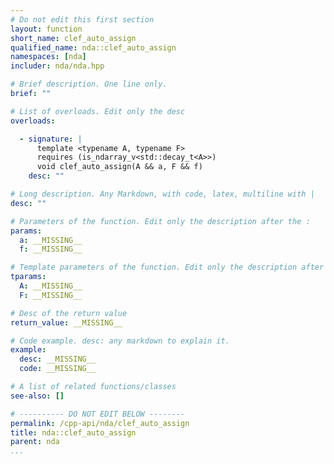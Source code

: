 ```yaml
---
# Do not edit this first section
layout: function
short_name: clef_auto_assign
qualified_name: nda::clef_auto_assign
namespaces: [nda]
includer: nda/nda.hpp

# Brief description. One line only.
brief: ""

# List of overloads. Edit only the desc
overloads:

  - signature: |
      template <typename A, typename F>
      requires (is_ndarray_v<std::decay_t<A>>)
      void clef_auto_assign(A && a, F && f)
    desc: ""

# Long description. Any Markdown, with code, latex, multiline with |
desc: ""

# Parameters of the function. Edit only the description after the :
params:
  a: __MISSING__
  f: __MISSING__

# Template parameters of the function. Edit only the description after the :
tparams:
  A: __MISSING__
  F: __MISSING__

# Desc of the return value
return_value: __MISSING__

# Code example. desc: any markdown to explain it.
example:
  desc: __MISSING__
  code: __MISSING__

# A list of related functions/classes
see-also: []

# ---------- DO NOT EDIT BELOW --------
permalink: /cpp-api/nda/clef_auto_assign
title: nda::clef_auto_assign
parent: nda
...
```


